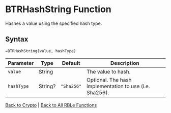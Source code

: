# BTRHashString Function

Hashes a value using the specified hash type.

## Syntax

```excel
=BTRHashString(value, hashType)
```

Parameter | Type | Default | Description
---|---|---|---
`value` | String |  | The value to hash.
`hashType` | String? | `"Sha256"` | Optional.  The hash implementation to use (i.e. Sha256).

[Back to Crypto](Readme.md) | [Back to All RBLe Functions](/RBLe/RBLe.md#function-documentation)